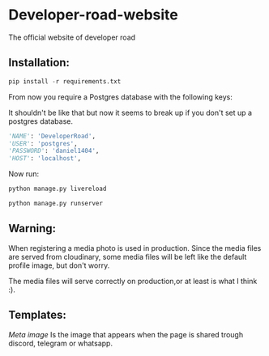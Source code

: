 # Developer-road-website

The official website of developer road

## Installation:

```python
pip install -r requirements.txt
```

From now you require a Postgres database with the following keys:

It shouldn't be like that but now it seems to break up if you don't set up a postgres database.

```python
'NAME': 'DeveloperRoad',
'USER': 'postgres',
'PASSWORD': 'daniel1404',
'HOST': 'localhost',
```

Now run:

```python
python manage.py livereload

python manage.py runserver
```

## Warning:

When registering a media photo is used in production.
Since the media files are served from cloudinary, some media files will be left like the default profile image, but don't worry.

The media files will serve correctly on production,or at least is what I think :).


## Templates:
*Meta image*
Is the image that appears when the page is shared trough discord, telegram or whatsapp.